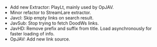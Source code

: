 + Add new Extractor: PlayLt, mainly used by OpJAV.
+ Minor refactor to StreamLare extractor.
+ Javcl: Skip empty links on search result.
+ JavSub: Stop trying to fetch DoodWs links.
+ JavHD: Remove prefix and suffix from title. Load asynchronously for faster loading of info.
+ OpJAV: Add new link source.
